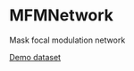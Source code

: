 # MFMNetwork
Mask focal modulation network

[Demo dataset](https://www.kaggle.com/datasets/pkdarabi/brain-tumor-image-dataset-semantic-segmentation/data)
